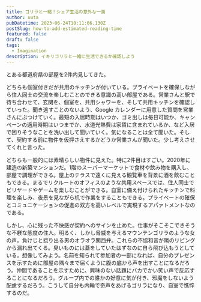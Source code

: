 ```yaml
---
title: ゴリラと一緒！シェア生活の意外な一面
author: uuta
pubDatetime: 2023-06-24T10:11:06.130Z
postSlug: how-to-add-estimated-reading-time
featured: false
draft: false
tags:
  - Imagination
description: イキリゴリラと一緒に生活できるか確認しよう
---
```


とある都道府県の部屋を2件内見してきた。

どちらも個室付きだが共用のキッチンが付いている。プライベートを確保しながら住人同士の交流を楽しむことのできる意識の高い部屋である。営業さんと駅で待ち合わせて、玄関を、個室を、共用シャワーを、そして共用キッチンを確認していった。聞き逃すことのないよう、Google カレンダーに用意した質問を営業さんにぶつけていく。最短の入居時期はいつか、ゴミ出しは毎日可能か、キャンペーンの適用時期はいつまでか、水道光熱費は家賃に含まれているか、など入居で困りそうなことを洗い出して聞いていく。気になることは全て聞いた。そして、契約する前に物件を仮押さえするかどうか営業さんが聞いた。少し考えさせてくれと言った。

どちらも一般的には素晴らしい物件に見えた。特に2件目はすごい。2020年に建造の新築マンションだ。1階のスーパーマーケットで食材や飲み物を購入し、部屋で調理ができる。屋上のテラスで遠くに見える観覧車を背景に酒を飲むこともできる。まるでリクルートのオフィスのような共用スペースでは、住人同士でビリヤードやゲームを楽しむことができる。自室に備え付けられたキッチンで料理を楽しみ、夜景を見ながら机で作業をすることもできる。プライベートの確保とコミュニケーションの促進の双方を高いレベルで実現するアパァトメントなのである。

しかし、心に残った不快感が契約へのサインを止めた。仕事がそこそこできそうな不躾な態度の住人。明るく、しかし脅威を与えるマウンテンゴリラのような女の声。負けじと捻り出る男のオラオラ関西弁。これらの不協和音が隣のリビングから漏れ出てくる。臭いものには蓋をしていたはずなのに自ら飛び込もうとしている。想像してみよう。名前を知られて参加者の一部になれば、自分のプレゼンスを示すために部屋の隅々まで届くように腹の底から声を出すことになるだろう。仲間であることを示すために、興味のない話題にバカでかい笑い声で反応することになるだろう。グループ内での誰かの好意に気が付き、邪魔をしないよう配慮するだろう。こうして自分も内輪で奇声をあげるゴリラになり、自室で憔悴するのだ。
